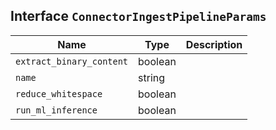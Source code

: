 ## Interface `ConnectorIngestPipelineParams`

| Name | Type | Description |
| - | - | - |
| `extract_binary_content` | boolean | &nbsp; |
| `name` | string | &nbsp; |
| `reduce_whitespace` | boolean | &nbsp; |
| `run_ml_inference` | boolean | &nbsp; |
